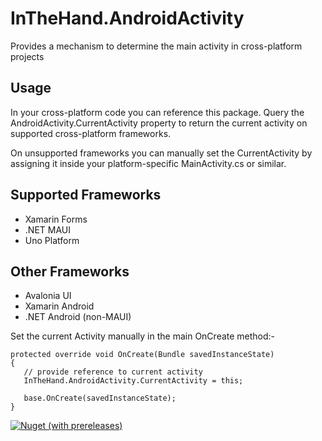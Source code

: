 # InTheHand.AndroidActivity
Provides a mechanism to determine the main activity in cross-platform projects

## Usage
In your cross-platform code you can reference this package. Query the AndroidActivity.CurrentActivity property to return the current activity on supported cross-platform frameworks.

On unsupported frameworks you can manually set the CurrentActivity by assigning it inside your platform-specific MainActivity.cs or similar.

## Supported Frameworks
 - Xamarin Forms
 - .NET MAUI
 - Uno Platform

## Other Frameworks

 - Avalonia UI
 - Xamarin Android
 - .NET Android (non-MAUI)
 
 Set the current Activity manually in the main OnCreate method:-
 
```
protected override void OnCreate(Bundle savedInstanceState)
{
   // provide reference to current activity
   InTheHand.AndroidActivity.CurrentActivity = this;

   base.OnCreate(savedInstanceState);
}
```

[![Nuget (with prereleases)](https://img.shields.io/nuget/vpre/InTheHand.AndroidActivity)](https://img.shields.io/nuget/vpre/InTheHand.AndroidActivity)
